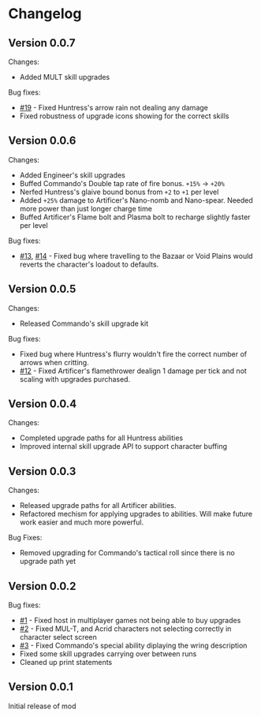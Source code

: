 # Changelog

## Version 0.0.7

Changes:

* Added MULT skill upgrades

Bug fixes:

* [#19](https://gitlab.com/cwmlolzlz/ror2skillsplusplus/-/issues/19) - Fixed Huntress's arrow rain not dealing any damage
* Fixed robustness of upgrade icons showing for the correct skills

## Version 0.0.6

Changes:

* Added Engineer's skill upgrades
* Buffed Commando's Double tap rate of fire bonus. `+15%` -> `+20%`
* Nerfed Huntress's glaive bound bonus from `+2` to `+1` per level
* Added `+25%` damage to Artificer's Nano-nomb and Nano-spear. Needed more power than just longer charge time
* Buffed Artificer's Flame bolt and Plasma bolt to recharge slightly faster per level

Bug fixes:

* [#13](https://gitlab.com/cwmlolzlz/ror2skillsplusplus/-/issues/13), [#14](https://gitlab.com/cwmlolzlz/ror2skillsplusplus/-/issues/14) - Fixed bug where travelling to the Bazaar or Void Plains would reverts the character's loadout to defaults.

## Version 0.0.5

Changes:

* Released Commando's skill upgrade kit

Bug fixes:

* Fixed bug where Huntress's flurry wouldn't fire the correct number of arrows when critting.
* [#12](https://gitlab.com/cwmlolzlz/ror2skillsplusplus/-/issues/12) - Fixed Artificer's flamethrower dealign 1 damage per tick and not scaling with upgrades purchased.

## Version 0.0.4

Changes:

* Completed upgrade paths for all Huntress abilities
* Improved internal skill upgrade API to support character buffing

## Version 0.0.3

Changes:

* Released upgrade paths for all Artificer abilities.
* Refactored mechism for applying upgrades to abilities. Will make future work easier and much more powerful.

Bug Fixes:

* Removed upgrading for Commando's tactical roll since there is no upgrade path yet

## Version 0.0.2

Bug fixes:

* [#1](https://gitlab.com/cwmlolzlz/ror2skillsplusplus/-/issues/1) - Fixed host in multiplayer games not being able to buy upgrades
* [#2](https://gitlab.com/cwmlolzlz/ror2skillsplusplus/-/issues/2) - Fixed MUL-T, and Acrid characters not selecting correctly in character select screen
* [#3](https://gitlab.com/cwmlolzlz/ror2skillsplusplus/-/issues/3) - Fixed Commando's special ability diplaying the wring description
* Fixed some skill upgrades carrying over between runs
* Cleaned up print statements

## Version 0.0.1

Initial release of mod
